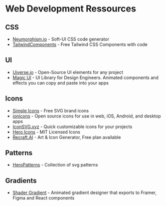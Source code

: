 # Web Development Ressources

## CSS
- [Neumorphism.io](https://neumorphism.io/#e0e0e0) - Soft-UI CSS code generator
- [TailwindComponents](https://tailwindcomponents.com) - Free Tailwind CSS Components with code

## UI
- [Uiverse.io](https://uiverse.io) - Open-Source UI elements for any project
- [Magic UI](https://github.com/magicuidesign/magicui) - UI Library for Design Engineers. Animated components and effects you can copy and paste into your apps

## Icons
- [Simple Icons](https://simpleicons.org/) - Free SVG brand icons
- [ionicons](https://ionic.io/ionicons) - Open source icons for use in web, iOS, Android, and desktop apps
- [IconSVG.xyz](https://iconsvg.xyz/) - Quick customizable icons for your projects
- [Hero Icons](https://heroicons.com/) - MIT Licensed Icons
- [Recraft.AI](https://www.recraft.ai/community) - Art & Icon Generator, Free plan available

## Patterns
- [HeroPatterns](https://heropatterns.com/) - Collection of svg patterns

## Gradients
- [Shader Gradient](https://www.shadergradient.co) - Animated gradient designer that exports to Framer, Figma and React components

